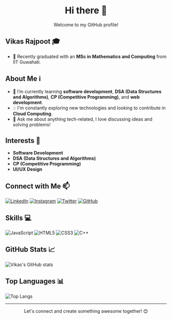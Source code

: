 <div align="center">
  <h1>Hi there 👋</h1>
  <p>Welcome to my GitHub profile!</p>
</div>

## Vikas Rajpoot 🎓
- 💼 Recently graduated with an **MSc in Mathematics and Computing** from IIT Guwahati.

## About Me ℹ️
- 🌱 I’m currently learning **software development**, **DSA (Data Structures and Algorithms)**, **CP (Competitive Programming)**, and **web development**.
- 💡 I'm constantly exploring new technologies and looking to contribute in **Cloud Computing**.
- 💬 Ask me about anything tech-related, I love discussing ideas and solving problems!

## Interests 🚀
- **Software Development**
- **DSA (Data Structures and Algorithms)**
- **CP (Competitive Programming)**
- **UI/UX Design**

## Connect with Me 📫
[![LinkedIn](https://img.shields.io/badge/LinkedIn-Vikas_Rajpoot-blue?style=flat-square&logo=linkedin)](https://www.linkedin.com/in/vikasrajpoot30)
[![Instagram](https://img.shields.io/badge/Instagram-vikasrajpoot__30-purple?style=flat-square&logo=instagram)](https://www.instagram.com/vikasrajpoot_30)
[![Twitter](https://img.shields.io/badge/Twitter-vikasrajpoot__30-blue?style=flat-square&logo=twitter)](https://twitter.com/vikasrajpoot_30)
[![GitHub](https://img.shields.io/badge/GitHub-vikasrajpoot30-black?style=flat-square&logo=github)](https://github.com/vikasrajpoot30)

## Skills 💻
![JavaScript](https://img.shields.io/badge/JavaScript-323330?style=for-the-badge&logo=javascript&logoColor=F7DF1E)
![HTML5](https://img.shields.io/badge/HTML5-E34F26?style=for-the-badge&logo=html5&logoColor=white)
![CSS3](https://img.shields.io/badge/CSS3-1572B6?style=for-the-badge&logo=css3&logoColor=white)
![C++](https://img.shields.io/badge/C++-00599C?style=for-the-badge&logo=cplusplus&logoColor=white)

## GitHub Stats 📈
![Vikas's GitHub stats](https://github-readme-stats.vercel.app/api?username=vikasrajpoot30&show_icons=true&theme=radical)

## Top Languages 📊
![Top Langs](https://github-readme-stats.vercel.app/api/top-langs/?username=vikasrajpoot30&layout=compact&theme=radical)

---

<div align="center">
  <p>Let's connect and create something awesome together! 😊</p>
</div>
